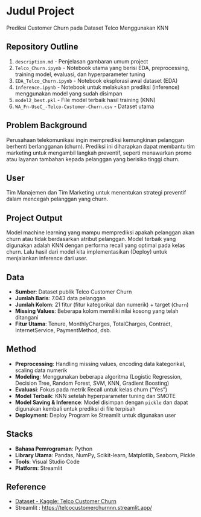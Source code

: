 # Judul Project
Prediksi Customer Churn pada Dataset Telco Menggunakan KNN

## Repository Outline
1. `description.md` - Penjelasan gambaran umum project  
2. `Telco_Churn.ipynb` - Notebook utama yang berisi EDA, preprocessing, training model, evaluasi, dan hyperparameter tuning  
3. `EDA_Telco_Churn.ipynb` - Notebook eksplorasi awal dataset (EDA)  
4. `Inference.ipynb` - Notebook untuk melakukan prediksi (inference) menggunakan model yang sudah disimpan  
5. `model2_best.pkl` - File model terbaik hasil training (KNN)  
6. `WA_Fn-UseC_-Telco-Customer-Churn.csv` - Dataset utama  

## Problem Background
Perusahaan telekomunikasi ingin memprediksi kemungkinan pelanggan berhenti berlangganan (churn). Prediksi ini diharapkan dapat membantu tim marketing untuk mengambil langkah preventif, seperti menawarkan promo atau layanan tambahan kepada pelanggan yang berisiko tinggi churn.  

## User
Tim Manajemen dan Tim Marketing untuk menentukan strategi preventif dalam mencegah pelanggan yang churn.

## Project Output
Model machine learning yang mampu memprediksi apakah pelanggan akan churn atau tidak berdasarkan atribut pelanggan. Model terbaik yang digunakan adalah KNN dengan performa recall yang optimal pada kelas churn.
Lalu hasil dari model kita implementasikan (Deploy) untuk menjalankan inference dari user.

## Data
- **Sumber**: Dataset publik Telco Customer Churn  
- **Jumlah Baris**: 7.043 data pelanggan  
- **Jumlah Kolom**: 21 fitur (fitur kategorikal dan numerik) + target (`Churn`)  
- **Missing Values**: Beberapa kolom memiliki nilai kosong yang telah ditangani  
- **Fitur Utama**: Tenure, MonthlyCharges, TotalCharges, Contract, InternetService, PaymentMethod, dsb.  

## Method
- **Preprocessing**: Handling missing values, encoding data kategorikal, scaling data numerik  
- **Modeling**: Menggunakan beberapa algoritma (Logistic Regression, Decision Tree, Random Forest, SVM, KNN, Gradient Boosting)  
- **Evaluasi**: Fokus pada metrik Recall untuk kelas churn (“Yes”)  
- **Model Terbaik**: KNN setelah hyperparameter tuning dan SMOTE 
- **Model Saving & Inference**: Model disimpan dengan `pickle` dan dapat digunakan kembali untuk prediksi di file terpisah  
- **Deployment**: Deploy Program ke Streamlit untuk digunakan user

## Stacks
- **Bahasa Pemrograman**: Python  
- **Library Utama**: Pandas, NumPy, Scikit-learn, Matplotlib, Seaborn, Pickle  
- **Tools**: Visual Studio Code
- **Platform**: Streamlit 

## Reference
- [Dataset - Kaggle: Telco Customer Churn](https://www.kaggle.com/blastchar/telco-customer-churn)  
- Streamlit : https://telcocustomerchurnnn.streamlit.app/
